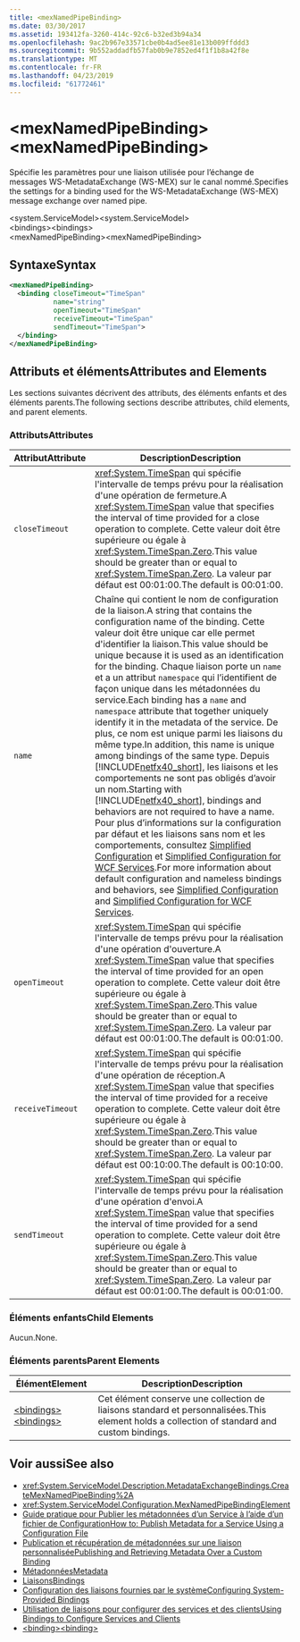 ```yaml
---
title: <mexNamedPipeBinding>
ms.date: 03/30/2017
ms.assetid: 193412fa-3260-414c-92c6-b32ed3b94a34
ms.openlocfilehash: 9ac2b967e33571cbe0b4ad5ee81e13b009ffddd3
ms.sourcegitcommit: 9b552addadfb57fab0b9e7852ed4f1f1b8a42f8e
ms.translationtype: MT
ms.contentlocale: fr-FR
ms.lasthandoff: 04/23/2019
ms.locfileid: "61772461"
---
```

# <a name="mexnamedpipebinding"></a><span data-ttu-id="481e0-101">\<mexNamedPipeBinding></span><span class="sxs-lookup"><span data-stu-id="481e0-101">\<mexNamedPipeBinding></span></span>
<span data-ttu-id="481e0-102">Spécifie les paramètres pour une liaison utilisée pour l’échange de messages WS-MetadataExchange (WS-MEX) sur le canal nommé.</span><span class="sxs-lookup"><span data-stu-id="481e0-102">Specifies the settings for a binding used for the WS-MetadataExchange (WS-MEX) message exchange over named pipe.</span></span>  
  
 <span data-ttu-id="481e0-103">\<system.ServiceModel></span><span class="sxs-lookup"><span data-stu-id="481e0-103">\<system.ServiceModel></span></span>  
<span data-ttu-id="481e0-104">\<bindings></span><span class="sxs-lookup"><span data-stu-id="481e0-104">\<bindings></span></span>  
<span data-ttu-id="481e0-105">\<mexNamedPipeBinding></span><span class="sxs-lookup"><span data-stu-id="481e0-105">\<mexNamedPipeBinding></span></span>  
  
## <a name="syntax"></a><span data-ttu-id="481e0-106">Syntaxe</span><span class="sxs-lookup"><span data-stu-id="481e0-106">Syntax</span></span>  
  
```xml  
<mexNamedPipeBinding>
  <binding closeTimeout="TimeSpan"
           name="string"
           openTimeout="TimeSpan"
           receiveTimeout="TimeSpan"
           sendTimeout="TimeSpan">
  </binding>
</mexNamedPipeBinding>
```  
  
## <a name="attributes-and-elements"></a><span data-ttu-id="481e0-107">Attributs et éléments</span><span class="sxs-lookup"><span data-stu-id="481e0-107">Attributes and Elements</span></span>  
 <span data-ttu-id="481e0-108">Les sections suivantes décrivent des attributs, des éléments enfants et des éléments parents.</span><span class="sxs-lookup"><span data-stu-id="481e0-108">The following sections describe attributes, child elements, and parent elements.</span></span>  
  
### <a name="attributes"></a><span data-ttu-id="481e0-109">Attributs</span><span class="sxs-lookup"><span data-stu-id="481e0-109">Attributes</span></span>  
  
|<span data-ttu-id="481e0-110">Attribut</span><span class="sxs-lookup"><span data-stu-id="481e0-110">Attribute</span></span>|<span data-ttu-id="481e0-111">Description</span><span class="sxs-lookup"><span data-stu-id="481e0-111">Description</span></span>|  
|---------------|-----------------|  
|`closeTimeout`|<span data-ttu-id="481e0-112"><xref:System.TimeSpan> qui spécifie l'intervalle de temps prévu pour la réalisation d'une opération de fermeture.</span><span class="sxs-lookup"><span data-stu-id="481e0-112">A <xref:System.TimeSpan> value that specifies the interval of time provided for a close operation to complete.</span></span> <span data-ttu-id="481e0-113">Cette valeur doit être supérieure ou égale à <xref:System.TimeSpan.Zero>.</span><span class="sxs-lookup"><span data-stu-id="481e0-113">This value should be greater than or equal to <xref:System.TimeSpan.Zero>.</span></span> <span data-ttu-id="481e0-114">La valeur par défaut est 00:01:00.</span><span class="sxs-lookup"><span data-stu-id="481e0-114">The default is 00:01:00.</span></span>|  
|`name`|<span data-ttu-id="481e0-115">Chaîne qui contient le nom de configuration de la liaison.</span><span class="sxs-lookup"><span data-stu-id="481e0-115">A string that contains the configuration name of the binding.</span></span> <span data-ttu-id="481e0-116">Cette valeur doit être unique car elle permet d'identifier la liaison.</span><span class="sxs-lookup"><span data-stu-id="481e0-116">This value should be unique because it is used as an identification for the binding.</span></span> <span data-ttu-id="481e0-117">Chaque liaison porte un `name` et a un attribut `namespace` qui l’identifient de façon unique dans les métadonnées du service.</span><span class="sxs-lookup"><span data-stu-id="481e0-117">Each binding has a `name` and `namespace` attribute that together uniquely identify it in the metadata of the service.</span></span> <span data-ttu-id="481e0-118">De plus, ce nom est unique parmi les liaisons du même type.</span><span class="sxs-lookup"><span data-stu-id="481e0-118">In addition, this name is unique among bindings of the same type.</span></span> <span data-ttu-id="481e0-119">Depuis [!INCLUDE[netfx40_short](../../../../../includes/netfx40-short-md.md)], les liaisons et les comportements ne sont pas obligés d’avoir un nom.</span><span class="sxs-lookup"><span data-stu-id="481e0-119">Starting with [!INCLUDE[netfx40_short](../../../../../includes/netfx40-short-md.md)], bindings and behaviors are not required to have a name.</span></span> <span data-ttu-id="481e0-120">Pour plus d’informations sur la configuration par défaut et les liaisons sans nom et les comportements, consultez [Simplified Configuration](../../../../../docs/framework/wcf/simplified-configuration.md) et [Simplified Configuration for WCF Services](../../../../../docs/framework/wcf/samples/simplified-configuration-for-wcf-services.md).</span><span class="sxs-lookup"><span data-stu-id="481e0-120">For more information about default configuration and nameless bindings and behaviors, see [Simplified Configuration](../../../../../docs/framework/wcf/simplified-configuration.md) and [Simplified Configuration for WCF Services](../../../../../docs/framework/wcf/samples/simplified-configuration-for-wcf-services.md).</span></span>|  
|`openTimeout`|<span data-ttu-id="481e0-121"><xref:System.TimeSpan> qui spécifie l'intervalle de temps prévu pour la réalisation d'une opération d'ouverture.</span><span class="sxs-lookup"><span data-stu-id="481e0-121">A <xref:System.TimeSpan> value that specifies the interval of time provided for an open operation to complete.</span></span> <span data-ttu-id="481e0-122">Cette valeur doit être supérieure ou égale à <xref:System.TimeSpan.Zero>.</span><span class="sxs-lookup"><span data-stu-id="481e0-122">This value should be greater than or equal to <xref:System.TimeSpan.Zero>.</span></span> <span data-ttu-id="481e0-123">La valeur par défaut est 00:01:00.</span><span class="sxs-lookup"><span data-stu-id="481e0-123">The default is 00:01:00.</span></span>|  
|`receiveTimeout`|<span data-ttu-id="481e0-124"><xref:System.TimeSpan> qui spécifie l'intervalle de temps prévu pour la réalisation d'une opération de réception.</span><span class="sxs-lookup"><span data-stu-id="481e0-124">A <xref:System.TimeSpan> value that specifies the interval of time provided for a receive operation to complete.</span></span> <span data-ttu-id="481e0-125">Cette valeur doit être supérieure ou égale à <xref:System.TimeSpan.Zero>.</span><span class="sxs-lookup"><span data-stu-id="481e0-125">This value should be greater than or equal to <xref:System.TimeSpan.Zero>.</span></span> <span data-ttu-id="481e0-126">La valeur par défaut est 00:10:00.</span><span class="sxs-lookup"><span data-stu-id="481e0-126">The default is 00:10:00.</span></span>|  
|`sendTimeout`|<span data-ttu-id="481e0-127"><xref:System.TimeSpan> qui spécifie l'intervalle de temps prévu pour la réalisation d'une opération d'envoi.</span><span class="sxs-lookup"><span data-stu-id="481e0-127">A <xref:System.TimeSpan> value that specifies the interval of time provided for a send operation to complete.</span></span> <span data-ttu-id="481e0-128">Cette valeur doit être supérieure ou égale à <xref:System.TimeSpan.Zero>.</span><span class="sxs-lookup"><span data-stu-id="481e0-128">This value should be greater than or equal to <xref:System.TimeSpan.Zero>.</span></span> <span data-ttu-id="481e0-129">La valeur par défaut est 00:01:00.</span><span class="sxs-lookup"><span data-stu-id="481e0-129">The default is 00:01:00.</span></span>|  
  
### <a name="child-elements"></a><span data-ttu-id="481e0-130">Éléments enfants</span><span class="sxs-lookup"><span data-stu-id="481e0-130">Child Elements</span></span>  
 <span data-ttu-id="481e0-131">Aucun.</span><span class="sxs-lookup"><span data-stu-id="481e0-131">None.</span></span>  
  
### <a name="parent-elements"></a><span data-ttu-id="481e0-132">Éléments parents</span><span class="sxs-lookup"><span data-stu-id="481e0-132">Parent Elements</span></span>  
  
|<span data-ttu-id="481e0-133">Élément</span><span class="sxs-lookup"><span data-stu-id="481e0-133">Element</span></span>|<span data-ttu-id="481e0-134">Description</span><span class="sxs-lookup"><span data-stu-id="481e0-134">Description</span></span>|  
|-------------|-----------------|  
|[<span data-ttu-id="481e0-135">\<bindings></span><span class="sxs-lookup"><span data-stu-id="481e0-135">\<bindings></span></span>](../../../../../docs/framework/configure-apps/file-schema/wcf/bindings.md)|<span data-ttu-id="481e0-136">Cet élément conserve une collection de liaisons standard et personnalisées.</span><span class="sxs-lookup"><span data-stu-id="481e0-136">This element holds a collection of standard and custom bindings.</span></span>|  
  
## <a name="see-also"></a><span data-ttu-id="481e0-137">Voir aussi</span><span class="sxs-lookup"><span data-stu-id="481e0-137">See also</span></span>

- <xref:System.ServiceModel.Description.MetadataExchangeBindings.CreateMexNamedPipeBinding%2A>
- <xref:System.ServiceModel.Configuration.MexNamedPipeBindingElement>
- [<span data-ttu-id="481e0-138">Guide pratique pour Publier les métadonnées d’un Service à l’aide d’un fichier de Configuration</span><span class="sxs-lookup"><span data-stu-id="481e0-138">How to: Publish Metadata for a Service Using a Configuration File</span></span>](../../../../../docs/framework/wcf/feature-details/how-to-publish-metadata-for-a-service-using-a-configuration-file.md)
- [<span data-ttu-id="481e0-139">Publication et récupération de métadonnées sur une liaison personnalisée</span><span class="sxs-lookup"><span data-stu-id="481e0-139">Publishing and Retrieving Metadata Over a Custom Binding</span></span>](../../../../../docs/framework/wcf/extending/publishing-and-retrieving-metadata-over-a-custom-binding.md)
- [<span data-ttu-id="481e0-140">Métadonnées</span><span class="sxs-lookup"><span data-stu-id="481e0-140">Metadata</span></span>](../../../../../docs/framework/wcf/feature-details/metadata.md)
- [<span data-ttu-id="481e0-141">Liaisons</span><span class="sxs-lookup"><span data-stu-id="481e0-141">Bindings</span></span>](../../../../../docs/framework/wcf/bindings.md)
- [<span data-ttu-id="481e0-142">Configuration des liaisons fournies par le système</span><span class="sxs-lookup"><span data-stu-id="481e0-142">Configuring System-Provided Bindings</span></span>](../../../../../docs/framework/wcf/feature-details/configuring-system-provided-bindings.md)
- [<span data-ttu-id="481e0-143">Utilisation de liaisons pour configurer des services et des clients</span><span class="sxs-lookup"><span data-stu-id="481e0-143">Using Bindings to Configure Services and Clients</span></span>](../../../../../docs/framework/wcf/using-bindings-to-configure-services-and-clients.md)
- [<span data-ttu-id="481e0-144">\<binding></span><span class="sxs-lookup"><span data-stu-id="481e0-144">\<binding></span></span>](../../../../../docs/framework/misc/binding.md)
